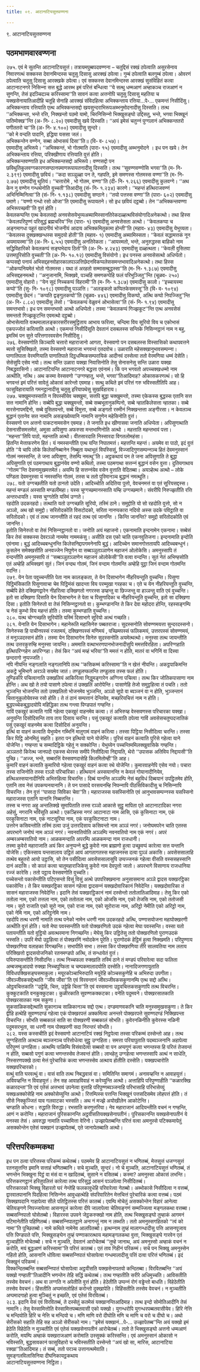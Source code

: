 ```yaml
---
title: ०९. आटानाटियसुत्तवण्णना

---
```

९. आटानाटियसुत्तवण्णना  


## पठमभाणवारवण्णना

२७५. एवं मे सुतन्ति आटानाटियसुत्तं। तत्रायमपुब्बपदवण्णना – चतुद्दिसं रक्खं ठपेत्वाति असुरसेनाय निवारणत्थं सक्‍कस्स देवानमिन्दस्स चतूसु दिसासु आरक्खं ठपेत्वा। गुम्बं ठपेत्वाति बलगुम्बं ठपेत्वा। ओवरणं ठपेत्वाति चतूसु दिसासु आरक्खके ठपेत्वा। एवं सक्‍कस्स देवानमिन्दस्स आरक्खं सुसंविहितं कत्वा आटानाटनगरे निसिन्‍ना सत्त बुद्धे आरब्भ इमं परित्तं बन्धित्वा ‘‘ये सत्थु धम्मआणं अम्हाकञ्‍च राजआणं न सुणन्ति, तेसं इदञ्‍चिदञ्‍च करिस्सामा’’ति सावनं कत्वा अत्तनोपि चतूसु दिसासु महतिया च यक्खसेनायातिआदीहि चतूहि सेनाहि आरक्खं संविदहित्वा अभिक्‍कन्ताय रत्तिया…पे॰… एकमन्तं निसीदिंसु।  
अभिक्‍कन्ताय रत्तियाति एत्थ अभिक्‍कन्तसद्दो खयसुन्दराभिरूपअब्भनुमोदनादीसु दिस्सति। तत्थ ‘‘अभिक्‍कन्ता, भन्ते रत्ति, निक्खन्तो पठमो यामो, चिरनिसिन्‍नो भिक्खुसङ्घो उद्दिसतु, भन्ते, भगवा भिक्खूनं पातिमोक्ख’’न्ति (अ॰ नि॰ ८.२०) एवमादीसु खये दिस्सति। ‘‘अयं इमेसं चतुन्‍नं पुग्गलानं अभिक्‍कन्ततरो पणीततरो चा’’ति (अ॰ नि॰ ४.१००) एवमादीसु सुन्दरे।  
‘‘को मे वन्दति पादानि, इद्धिया यससा जलं।  
अभिक्‍कन्तेन वण्णेन, सब्बा ओभासयं दिसा’’ति॥ (वि॰ व॰ ८५७)।  
एवमादीसु अभिरूपे। ‘‘अभिक्‍कन्तं, भो गोतमाति (पारा॰ १५) एवमादीसु अब्भनुमोदने । इध पन खये। तेन अभिक्‍कन्ताय रत्तिया, परिक्खीणाय रत्तियाति वुत्तं होति।  
अभिक्‍कन्तवण्णाति इध अभिक्‍कन्तसद्दो अभिरूपे। वण्णसद्दो पन छविथुतिकुलवग्गकारणसण्ठानपमाणरूपायतनादीसु दिस्सति। तत्थ ‘‘सुवण्णवण्णोसि भगवा’’ति (म॰ नि॰ २.३९९) एवमादीसु छवियं। ‘‘कदा सञ्‍ञूळ्हा पन ते, गहपति, इमे समणस्स गोतमस्स वण्णा’’ति (म॰ नि॰ २.७७) एवमादीसु थुतियं। ‘‘चत्तारोमे , भो गोतम, वण्णा’’ति (दी॰ नि॰ १.२६६) एवमादीसु कुलवग्गे। ‘‘अथ केन नु वण्णेन गन्धथेनोति वुच्‍चती’’तिआदीसु (सं॰ नि॰ १.२३४) कारणे। ‘‘महन्तं हत्थिराजवण्णं अभिनिम्मिनित्वा’’ति (सं॰ नि॰ १.१३८) एवमादीसु सण्ठाने। ‘‘तयो पत्तस्स वण्णा’’ति (पारा॰ ६०२) एवमादीसु पमाणे। ‘‘वण्णो गन्धो रसो ओजा’’ति एवमादीसु रूपायतने। सो इध छवियं दट्ठब्बो। तेन ‘‘अभिक्‍कन्तवण्णा अभिरूपच्छवी’’ति वुत्तं होति।  
केवलकप्पन्ति एत्थ केवलसद्दो अनवसेसयेभुय्यअब्यामिस्सानतिरेकदळ्हत्थविसंयोगादिअनेकत्थो। तथा हिस्स ‘‘केवलपरिपुण्णं परिसुद्धं ब्रह्मचरिय’’न्ति (पारा॰ १) एवमादीसु अनवसेसता अत्थो। ‘‘केवलकप्पा च अङ्गमागधा पहूतं खादनीयं भोजनीयं आदाय अभिक्‍कमितुकामा होन्ती’’ति (महाव॰ ४३) एवमादीसु येभुय्यता। ‘‘केवलस्स दुक्खक्खन्धस्स समुदयो होती’’ति (महाव॰ १) एवमादीसु अब्यामिस्सता। ‘‘केवलं सद्धामत्तकं नून अयमायस्मा’’ति (अ॰ नि॰ ६.५५) एवमादीसु अनतिरेकता। ‘‘आयस्मतो, भन्ते, अनुरुद्धस्स बाहिको नाम सद्धिविहारिको केवलकप्पं सङ्घभेदाय ठितो’’ति (अ॰ नि॰ ४.२४३) एवमादीसु दळ्हत्थता। ‘‘केवली वुसितवा उत्तमपुरिसोति वुच्‍चती’’ति (अ॰ नि॰ १०.१२) एवमादीसु विसंयोगो। इध पनस्स अनवसेसत्थो अधिप्पेतो।  
कप्पसद्दो पनायं अभिसद्दहनवोहारकालपञ्‍ञत्तिछेदनविकप्पलेससमन्तभावादिअनेकत्थो। तथा हिस्स ‘‘ओकप्पनियमेतं भोतो गोतमस्स। यथा तं अरहतो सम्मासम्बुद्धस्सा’’ति (म॰ नि॰ १.३८७) एवमादीसु अभिसद्दहनमत्थो। ‘‘अनुजानामि, भिक्खवे, पञ्‍चहि समणकप्पेहि फलं परिभुञ्‍जितु’’न्ति (चूळव॰ २५०) एवमादीसु वोहारो। ‘‘येन सुदं निच्‍चकप्पं विहरामी’’ति (म॰ नि॰ १.३८७) एवमादीसु कालो। ‘‘इच्‍चायस्मा कप्पो’’ति (सु॰ नि॰ १०९८) एवमादीसु पञ्‍ञत्ति। ‘‘अलङ्कतो कप्पितकेसमस्सू’’ति (वि॰ व॰ १०९४) एवमादीसु छेदनं। ‘‘कप्पति द्वङ्गुलकप्पो’’ति (चूळव॰ ४४६) एवमादीसु विकप्पो, अत्थि कप्पो निपज्‍जितु’’न्ति (अ॰ नि॰ ८.८०) एवमादीसु लेसो। ‘‘केवलकप्पं वेळुवनं ओभासेत्वा’’ति (सं॰ नि॰ १.९४) एवमादीसु समन्तभावो। इध पन समन्तभावो अत्थो अधिप्पेतो। तस्मा ‘‘केवलकप्पं गिज्झकूट’’न्ति एत्थ अनवसेसं समन्ततो गिज्झकूटन्ति एवमत्थो दट्ठब्बो।  
ओभासेत्वाति वत्थमालालङ्कारसरीरसमुट्ठिताय आभाय फरित्वा, चन्दिमा विय सूरियो विय च एकोभासं एकपज्‍जोतं करित्वाति अत्थो। एकमन्तं निसीदिंसूति देवतानं दसबलस्स सन्तिके निसिन्‍नट्ठानं नाम न बहु, इमस्मिं पन सुत्ते परित्तगारववसेन निसीदिंसु।  
२७६. वेस्सवणोति किञ्‍चापि चत्तारो महाराजानो आगता, वेस्सवणो पन दसबलस्स विस्सासिको कथापवत्तने ब्यत्तो सुसिक्खितो, तस्मा वेस्सवणो महाराजा भगवन्तं एतदवोच। उळाराति महेसक्खानुभावसम्पन्‍ना। पाणातिपाता वेरमणियाति पाणातिपाते दिट्ठधम्मिकसम्परायिकं आदीनवं दस्सेत्वा ततो वेरमणिया धम्मं देसेति। सेसेसुपि एसेव नयो। तत्थ सन्ति उळारा यक्खा निवासिनोति तेसु सेनासनेसु सन्ति उळारा यक्खा निबद्धवासिनो। आटानाटियन्ति आटानाटनगरे बद्धत्ता एवंनामं। किं पन भगवतो अपच्‍चक्खधम्मो नाम अत्थीति, नत्थि। अथ कस्मा वेस्सवणो ‘‘उग्गण्हातु, भन्ते, भगवा’’तिआदिमाह? ओकासकरणत्थं। सो हि भगवन्तं इमं परित्तं सावेतुं ओकासं कारेन्तो एवमाह। सत्थु कथिते इमं परित्तं गरु भविस्सतीतिपि आह। फासुविहारायाति गमनट्ठानादीसु चतूसु इरियापथेसु सुखविहाराय।  
२७७. चक्खुमन्तस्साति न विपस्सीयेव चक्खुमा, सत्तपि बुद्धा चक्खुमन्तो, तस्मा एकेकस्स बुद्धस्स एतानि सत्त सत्त नामानि होन्ति। सब्बेपि बुद्धा चक्खुमन्तो, सब्बे सब्बभूतानुकम्पिनो, सब्बे न्हातकिलेसत्ता न्हातका। सब्बे मारसेनापमद्दिनो, सब्बे वुसितवन्तो, सब्बे विमुत्ता, सब्बे अङ्गतो रस्मीनं निक्खन्तत्ता अङ्गीरसा। न केवलञ्‍च बुद्धानं एतानेव सत्त नामानि असङ्ख्येय्यानि नामानि सगुणेन महेसिनोति वुत्तं।  
वेस्सवणो पन अत्तनो पाकटनामवसेन एवमाह। ते जनाति इध खीणासवा जनाति अधिप्पेता। अपिसुणाथाति देसनासीसमत्तमेतं, अमुसा अपिसुणा अफरुसा मन्तभाणिनोति अत्थो । महत्ताति महन्तभावं पत्ता। ‘‘महन्ता’’तिपि पाठो, महन्ताति अत्थो। वीतसारदाति निस्सारदा विगतलोमहंसा।  
हितन्ति मेत्ताफरणेन हितं। यं नमस्सन्तीति एत्थ यन्ति निपातमत्तं। महत्तन्ति महन्तं। अयमेव वा पाठो, इदं वुत्तं होति ‘‘ये चापि लोके किलेसनिब्बानेन निब्बुता यथाभूतं विपस्सिसुं, विज्‍जादिगुणसम्पन्‍नञ्‍च हितं देवमनुस्सानं गोतमं नमस्सन्ति, ते जना अपिसुणा, तेसम्पि नमत्थू’’ति। अट्ठकथायं पन ते जना अपिसुणाति ते बुद्धा अपिसुणाति एवं पठमगाथाय बुद्धानंयेव वण्णो कथितो, तस्मा पठमगाथा सत्तन्‍नं बुद्धानं वसेन वुत्ता। दुतियगाथाय ‘‘गोतम’’न्ति देसनामुखमत्तमेतं। अयम्पि हि सत्तन्‍नंयेव वसेन वुत्ताति वेदितब्बा। अयञ्हेत्थ अत्थो – लोके पण्डिता देवमनुस्सा यं नमस्सन्ति गोतमं, तस्स च ततो पुरिमानञ्‍च बुद्धानं नमत्थूति।  
२७८. यतो उग्गच्छतीति यतो ठानतो उदेति। आदिच्‍चोति अदितिया पुत्तो, वेवचनमत्तं वा एतं सूरियसद्दस्स। महन्तं मण्डलं अस्साति मण्डलीमहा। यस्स चुग्गच्छमानस्साति यम्हि उग्गच्छमाने। संवरीपि निरुज्झतीति रत्ति अन्तरधायति। यस्स चुग्गतेति यस्मिं उग्गते।  
रहदोति उदकरहदो। तत्थाति यतो उग्गच्छति सूरियो, तस्मिं ठाने। समुद्दोति यो सो रहदोति वुत्तो, सो न अञ्‍ञो, अथ खो समुद्दो। सरितोदकोति विसटोदको, सरिता नानप्पकारा नदियो अस्स उदके पविट्ठाति वा सरितोदको। एवं तं तत्थ जानन्तीति तं रहदं तत्थ एवं जानन्ति । किन्ति जानन्ति? समुद्दो सरितोदकोति एवं जानन्ति।  
इतोति सिनेरुतो वा तेसं निसिन्‍नट्ठानतो वा। जनोति अयं महाजनो। एकनामाति इन्दनामेन एकनामा। सब्बेसं किर तेसं सक्‍कस्स देवरञ्‍ञो नाममेव नाममकंसु। असीति दस एको चाति एकनवुतिजना। इन्दनामाति इन्दोति एवंनामा। बुद्धं आदिच्‍चबन्धुनन्ति किलेसनिद्दापगमनेनापि बुद्धं। आदिच्‍चेन समानगोत्ततायपि आदिच्‍चबन्धुनं। कुसलेन समेक्खसीति अनवज्‍जेन निपुणेन वा सब्बञ्‍ञुतञ्‍ञाणेन महाजनं ओलोकेसि। अमनुस्सापि तं वन्दन्तीति अमनुस्सापि तं ‘‘सब्बञ्‍ञुतञ्‍ञाणेन महाजनं ओलोकेसी’’ति वत्वा वन्दन्ति। सुतं नेतं अभिण्हसोति एतं अम्हेहि अभिक्खणं सुतं। जिनं वन्दथ गोतमं, जिनं वन्दाम गोतमन्ति अम्हेहि पुट्ठा जिनं वन्दाम गोतमन्ति वदन्ति।  
२७९. येन पेता पवुच्‍चन्तीति पेता नाम कालङ्कता, ते येन दिसाभागेन नीहरियन्तूति वुच्‍चन्ति। पिसुणा पिट्ठिमंसिकाति पिसुणावाचा चेव पिट्ठिमंसं खादन्ता विय परम्मुखा गरहका च। एते च येन नीहरियन्तूति वुच्‍चन्ति, सब्बेपि हेते दक्खिणद्वारेन नीहरित्वा दक्खिणतो नगरस्स डय्हन्तु वा छिज्‍जन्तु वा हञ्‍ञन्तु वाति एवं वुच्‍चन्ति। इतो सा दक्खिणा दिसाति येन दिसाभागेन ते पेता च पिसुणादिका च नीहरियन्तूति वुच्‍चन्ति, इतो सा दक्खिणा दिसा। इतोति सिनेरुतो वा तेसं निसिन्‍नट्ठानतो वा। कुम्भण्डानन्ति ते किर देवा महोदरा होन्ति, रहस्सङ्गम्पि च नेसं कुम्भो विय महन्तं होति। तस्मा कुम्भण्डाति वुच्‍चन्ति।  
२८०. यत्थ चोग्गच्छति सूरियोति यस्मिं दिसाभागे सूरियो अत्थं गच्छति।  
२८१. येनाति येन दिसाभागेन। महानेरूति महासिनेरु पब्बतराजा। सुदस्सनोति सोवण्णमयत्ता सुन्दरदस्सनो। सिनेरुस्स हि पाचीनपस्सं रजतमयं, दक्खिणपस्सं मणिमयं , पच्छिमपस्सं फलिकमयं, उत्तरपस्सं सोवण्णमयं, तं मनुञ्‍ञदस्सनं होति। तस्मा येन दिसाभागेन सिनेरु सुदस्सनोति अयमेत्थत्थो। मनुस्सा तत्थ जायन्तीति तत्थ उत्तरकुरुम्हि मनुस्सा जायन्ति। अममाति वत्थाभरणपानभोजनादीसुपि ममत्तविरहिता। अपरिग्गहाति इत्थिपरिग्गहेन अपरिग्गहा। तेसं किर ‘‘अयं मय्हं भरिया’’ति ममत्तं न होति, मातरं वा भगिनिं वा दिस्वा छन्दरागो नुप्पज्‍जति।  
नपि नीयन्ति नङ्गलाति नङ्गलानिपि तत्थ ‘‘कसिकम्मं करिस्सामा’’ति न खेत्तं नीयन्ति। अकट्ठपाकिमन्ति अकट्ठे भूमिभागे अरञ्‍ञे सयमेव जातं। तण्डुलप्फलन्ति तण्डुलाव तस्स फलं होति।  
तुण्डिकीरे पचित्वानाति उक्खलियं आकिरित्वा निद्धुमङ्गारेन अग्गिना पचित्वा। तत्थ किर जोतिकपासाणा नाम होन्ति। अथ खो ते तयो पासाणे ठपेत्वा तं उक्खलिं आरोपेन्ति। पासाणेहि तेजो समुट्ठहित्वा तं पचति। ततो भुञ्‍जन्ति भोजनन्ति ततो उक्खलितो भोजनमेव भुञ्‍जन्ति, अञ्‍ञो सूपो वा ब्यञ्‍जनं वा न होति, भुञ्‍जन्तानं चित्तानुकूलोयेवस्स रसो होति। ते तं ठानं सम्पत्तानं देन्तियेव, मच्छरियचित्तं नाम न होति। बुद्धपच्‍चेकबुद्धादयोपि महिद्धिका तत्थ गन्त्वा पिण्डपातं गण्हन्ति।  
गाविं एकखुरं कत्वाति गाविं गहेत्वा एकखुरं वाहनमेव कत्वा। तं अभिरुय्ह वेस्सवणस्स परिचारका यक्खा। अनुयन्ति दिसोदिसन्ति ताय ताय दिसाय चरन्ति। पसुं एकखुरं कत्वाति ठपेत्वा गाविं अवसेसचतुप्पदजातिकं पसुं एकखुरं वाहनमेव कत्वा दिसोदिसं अनुयन्ति।  
इत्थिं वा वाहनं कत्वाति येभुय्येन गब्भिनिं मातुगामं वाहनं करित्वा। तस्सा पिट्ठिया निसीदित्वा चरन्ति। तस्सा किर पिट्ठि ओनमितुं सहति। इतरा पन इत्थियो याने योजेन्ति। पुरिसं वाहनं कत्वाति पुरिसे गहेत्वा याने योजेन्ति। गण्हन्ता च सम्मादिट्ठिके गहेतुं न सक्‍कोन्ति। येभुय्येन पच्‍चन्तिममिलक्खुवासिके गण्हन्ति। अञ्‍ञतरो किरेत्थ जानपदो एकस्स थेरस्स समीपे निसीदित्वा निद्दायति, थेरो ‘‘उपासक अतिविय निद्दायसी’’ति पुच्छि। ‘‘अज्‍ज, भन्ते, सब्बरत्तिं वेस्सवणदासेहि किलमितोम्ही’’ति आह।  
कुमारिं वाहनं कत्वाति कुमारियो गहेत्वा एकखुरं वाहनं कत्वा रथे योजेन्ति। कुमारवाहनेपि एसेव नयो। पचारा तस्स राजिनोति तस्स रञ्‍ञो परिचारिका। हत्थियानं अस्सयानन्ति न केवलं गोयानादीनियेव, हत्थिअस्सयानादीनिपि अभिरुहित्वा विचरन्ति। दिब्बं यानन्ति अञ्‍ञम्पि नेसं बहुविधं दिब्बयानं उपट्ठितमेव होति, एतानि ताव नेसं उपकप्पनयानानि। ते पन पासादे वरसयनम्हि निपन्‍नापि पीठसिविकादीसु च निसिन्‍नापि विचरन्ति। तेन वुत्तं ‘‘पासादा सिविका चेवा’’ति। महाराजस्स यसस्सिनोति एवं आनुभावसम्पन्‍नस्स यसस्सिनो महाराजस्स एतानि यानानि निब्बत्तन्ति।  
तस्स च नगरा अहु अन्तलिक्खे सुमापिताति तस्स रञ्‍ञो आकासे सुट्ठु मापिता एते आटानाटादिका नगरा अहेसुं, नगरानि भविंसूति अत्थो। एकञ्हिस्स नगरं आटानाटा नाम आसि, एकं कुसिनाटा नाम, एकं परकुसिनाटा नाम, एकं नाटसूरिया नाम, एकं परकुसिटनाटा नाम।  
उत्तरेन कसिवन्तोति तस्मिं ठत्वा उजुं उत्तरदिसाय कसिवन्तो नाम अञ्‍ञं नगरं। जनोघमपरेन चाति एतस्स अपरभागे जनोघं नाम अञ्‍ञं नगरं। नवनवतियोति अञ्‍ञम्पि नवनवतियो नाम एकं नगरं। अपरं अम्बरअम्बरवतियो नाम। आळकमन्दाति अपरम्पि आळकमन्दा नाम राजधानी।  
तस्मा कुवेरो महाराजाति अयं किर अनुप्पन्‍ने बुद्धे कुवेरो नाम ब्राह्मणो हुत्वा उच्छुवप्पं कारेत्वा सत्त यन्तानि योजेसि। एकिस्साय यन्तसालाय उट्ठितं आयं आगतागतस्स महाजनस्स दत्वा पुञ्‍ञं अकासि। अवसेससालाहि तत्थेव बहुतरो आयो उट्ठासि, सो तेन पसीदित्वा अवसेससालासुपि उप्पज्‍जनकं गहेत्वा वीसति वस्ससहस्सानि दानं अदासि। सो कालं कत्वा चातुमहाराजिकेसु कुवेरो नाम देवपुत्तो जातो। अपरभागे विसाणाय राजधानिया रज्‍जं कारेसि। ततो पट्ठाय वेस्सवणोति वुच्‍चति।  
पच्‍चेसन्तो पकासेन्तीति पटिएसन्तो विसुं विसुं अत्थे उपपरिक्खमाना अनुसासमाना अञ्‍ञे द्वादस यक्खरट्ठिका पकासेन्ति। ते किर यक्खरट्ठिका सासनं गहेत्वा द्वादसन्‍नं यक्खदोवारिकानं निवेदेन्ति। यक्खदोवारिका तं सासनं महाराजस्स निवेदेन्ति। इदानि तेसं यक्खरट्ठिकानं नामं दस्सेन्तो ततोलातिआदिमाह। तेसु किर एको ततोला नाम, एको तत्तला नाम, एको ततोतला नाम, एको ओजसि नाम, एको तेजसि नाम, एको ततोजसी नाम। सूरो राजाति एको सूरो नाम, एको राजा नाम, एको सूरोराजा नाम, अरिट्ठो नेमीति एको अरिट्ठो नाम, एको नेमि नाम, एको अरिट्ठनेमि नाम।  
रहदोपि तत्थ धरणी नामाति तत्थ पनेको नामेन धरणी नाम उदकरहदो अत्थि, पण्णासयोजना महापोक्खरणी अत्थीति वुत्तं होति। यतो मेघा पवस्सन्तीति यतो पोक्खरणितो उदकं गहेत्वा मेघा पवस्सन्ति। वस्सा यतो पतायन्तीति यतो वुट्ठियो अवत्थरमाना निगच्छन्ति। मेघेसु किर उट्ठितेसु ततो पोक्खरणितो पुराणउदकं भस्सति। उपरि मेघो उट्ठहित्वा तं पोक्खरणिं नवोदकेन पूरेति। पुराणोदकं हेट्ठिमं हुत्वा निक्खमति। परिपुण्णाय पोक्खरणिया वलाहका विगच्छन्ति। सभापीति सभा। तस्सा किर पोक्खरणिया तीरे सालवतिया नाम लताय परिक्खित्तो द्वादसयोजनिको रतनमण्डपो अत्थि, तं सन्धायेतं वुत्तं।  
पयिरुपासन्तीति निसीदन्ति। तत्थ निच्‍चफला रुक्खाति तस्मिं ठाने तं मण्डपं परिवारेत्वा सदा फलिता अम्बजम्बुआदयो रुक्खा निच्‍चपुप्फिता च चम्पकमालादयोति दस्सेति। नानादिजगणायुताति विविधपक्खिसङ्घसमाकुला। मयूरकोञ्‍चाभिरुदाति मयूरेहि कोञ्‍चसकुणेहि च अभिरुदा उपगीता।  
जीवञ्‍जीवकसद्देत्थाति ‘‘जीव जीवा’’ति एवं विरवन्तानं जीवञ्‍जीवकसकुणानम्पि एत्थ सद्दो अत्थि। ओट्ठवचित्तकाति ‘‘उट्ठेहि, चित्त, उट्ठेहि चित्ता’’ति एवं वस्समाना उट्ठवचित्तकसकुणापि तत्थ विचरन्ति। कुक्‍कुटकाति वनकुक्‍कुटका। कुळीरकाति सुवण्णकक्‍कटका। वनेति पदुमवने। पोक्खरसातकाति पोक्खरसातका नाम सकुणा।  
सुकसाळिकसद्देत्थाति सुकानञ्‍च साळिकानञ्‍च सद्दो एत्थ। दण्डमाणवकानि चाति मनुस्समुखसकुणा। ते किर द्वीहि हत्थेहि सुवण्णदण्डं गहेत्वा एकं पोक्खरपत्तं अक्‍कमित्वा अनन्तरे पोक्खरपत्ते सुवण्णदण्डं निक्खिपन्ता विचरन्ति। सोभति सब्बकालं साति सा पोक्खरणी सब्बकालं सोभति। कुवेरनळिनीति कुवेरस्स नळिनी पदुमसरभूता, सा धरणी नाम पोक्खरणी सदा निरन्तरं सोभति।  
२८२. यस्स कस्सचीति इदं वेस्सवणो आटानाटियं रक्खं निट्ठपेत्वा तस्सा परिकम्मं दस्सेन्तो आह। तत्थ सुग्गहिताति अत्थञ्‍च ब्यञ्‍जनञ्‍च परिसोधेत्वा सुट्ठु उग्गहिता। समत्ता परियापुताति पदब्यञ्‍जनानि अहापेत्वा परिपुण्णं उग्गहिता। अत्थम्पि पाळिम्पि विसंवादेत्वा सब्बसो वा पन अप्पगुणं कत्वा भणन्तस्स हि परित्तं तेजवन्तं न होति, सब्बसो पगुणं कत्वा भणन्तस्सेव तेजवन्तं होति। लाभहेतु उग्गहेत्वा भणन्तस्सापि अत्थं न साधेति, निस्सरणपक्खे ठत्वा मेत्तं पुरेचारिकं कत्वा भणन्तस्सेव अत्थाय होतीति दस्सेति। यक्खपचारोति यक्खपरिचारको।  
वत्थुं वाति घरवत्थुं वा। वासं वाति तत्थ निबद्धवासं वा। समितिन्ति समागमं। अनावय्हन्ति न आवाहयुत्तं। अविवय्हन्ति न विवाहयुत्तं। तेन सह आवाहविवाहं न करेय्युन्ति अत्थो। अत्ताहिपि परिपुण्णाहीति ‘‘कळारक्खि कळारदन्ता’’ति एवं एतेसं अत्तभावं उपनेत्वा वुत्ताहि परिपुण्णब्यञ्‍जनाहि परिभासाहि परिभासेय्युं यक्खअक्‍कोसेहि नाम अक्‍कोसेय्युन्ति अत्थो। रित्तम्पिस्स पत्तन्ति भिक्खूनं पत्तसदिसमेव लोहपत्तं होति। तं सीसे निक्‍कुज्‍जितं याव गलवाटका भस्सति। अथ नं मज्झे अयोखीलेन आकोटेन्ति।  
चण्डाति कोधना। रुद्धाति विरुद्धा। रभसाति करणुत्तरिया। नेव महाराजानं आदियन्तीति वचनं न गण्हन्ति, आणं न करोन्ति। महाराजानं पुरिसकानन्ति अट्ठवीसतियक्खसेनापतीनं। पुरिसकानन्ति यक्खसेनापतीनं ये मनस्सा तेसं। अवरुद्धा नामाति पच्‍चामित्ता वेरिनो। उज्झापेतब्बन्ति परित्तं वत्वा अमनुस्से पटिक्‍कमापेतुं असक्‍कोन्तेन एतेसं यक्खानं उज्झापेतब्बं, एते जानापेतब्बाति अत्थो।  


## परित्तपरिकम्मकथा

इध पन ठत्वा परित्तस्स परिकम्मं कथेतब्बं। पठममेव हि आटानाटियसुत्तं न भणितब्बं, मेत्तसुत्तं धजग्गसुत्तं रतनसुत्तन्ति इमानि सत्ताहं भणितब्बानि। सचे मुञ्‍चति, सुन्दरं। नो चे मुञ्‍चति, आटानाटियसुत्तं भणितब्बं, तं भणन्तेन भिक्खुना पिट्ठं वा मंसं वा न खादितब्बं, सुसाने न वसितब्बं। कस्मा? अमनुस्सा ओकासं लभन्ति। परित्तकरणट्ठानं हरितुपलित्तं कारेत्वा तत्थ परिसुद्धं आसनं पञ्‍ञपेत्वा निसीदितब्बं।  
परित्तकारको भिक्खु विहारतो घरं नेन्तेहि फलकावुधेहि परिवारेत्वा नेतब्बो। अब्भोकासे निसीदित्वा न वत्तब्बं, द्वारवातपानानि पिदहित्वा निसिन्‍नेन आवुधहत्थेहि संपरिवारितेन मेत्तचित्तं पुरेचारिकं कत्वा वत्तब्बं। पठमं सिक्खापदानि गाहापेत्वा सीले पतिट्ठितस्स परित्तं कातब्बं। एवम्पि मोचेतुं असक्‍कोन्तेन विहारं आनेत्वा चेतियङ्गणे निपज्‍जापेत्वा आसनपूजं कारेत्वा दीपे जालापेत्वा चेतियङ्गणं सम्मज्‍जित्वा मङ्गलकथा वत्तब्बा। सब्बसन्‍निपातो घोसेतब्बो। विहारस्स उपवने जेट्ठकरुक्खो नाम होति, तत्थ भिक्खुसङ्घो तुम्हाकं आगमनं पटिमानेतीति पहिणितब्बं। सब्बसन्‍निपातट्ठाने अनागन्तुं नाम न लब्भति। ततो अमनुस्सगहितको ‘‘त्वं को नामा’’ति पुच्छितब्बो। नामे कथिते नामेनेव आलपितब्बो। इत्थन्‍नाम तुय्हं मालागन्धादीसु पत्ति आसनपूजाय पत्ति पिण्डपाते पत्ति, भिक्खुसङ्घेन तुय्हं पण्णाकारत्थाय महामङ्गलकथा वुत्ता, भिक्खुसङ्घे गारवेन एतं मुञ्‍चाहीति मोचेतब्बो। सचे न मुञ्‍चति, देवतानं आरोचेतब्बं ‘‘तुम्हे जानाथ, अयं अमनुस्सो अम्हाकं वचनं न करोति, मयं बुद्धआणं करिस्सामा’’ति परित्तं कातब्बं। एतं ताव गिहीनं परिकम्मं। सचे पन भिक्खु अमनुस्सेन गहितो होति, आसनानि धोवित्वा सब्बसन्‍निपातं घोसापेत्वा गन्धमालादीसु पत्तिं दत्वा परित्तं भणितब्बं। इदं भिक्खूनं परिकम्मं।  
विक्‍कन्दितब्बन्ति सब्बसन्‍निपातं घोसापेत्वा अट्ठवीसति यक्खसेनापतयो कन्दितब्बा। विरवितब्बन्ति ‘‘अयं यक्खो गण्हाती’’तिआदीनि भणन्तेन तेहि सद्धिं कथेतब्बं। तत्थ गण्हातीति सरीरे अधिमुच्‍चति। आविसतीति तस्सेव वेवचनं। अथ वा लग्गति न अपेतीति वुत्तं होति। हेठेतीति उप्पन्‍नं रोगं वड्ढेन्तो बाधति। विहेठेतीति तस्सेव वेवचनं। हिंसतीति अप्पमंसलोहितं करोन्तो दुक्खापेति। विहिंसतीति तस्सेव वेवचनं। न मुञ्‍चतीति अप्पमादगाहो हुत्वा मुञ्‍चितुं न इच्छति, एवं एतेसं विरवितब्बं।  
२८३. इदानि येसं एवं विरवितब्बं, ते दस्सेतुं कतमेसं यक्खानन्तिआदिमाह। तत्थ इन्दो सोमोतिआदीनि तेसं नामानि। तेसु वेस्सामित्तोति वेस्सामित्तपब्बतवासी एको यक्खो। युगन्धरोपि युगन्धरपब्बतवासीयेव। हिरि नेत्ति च मन्दियोति हिरि च नेत्ति च मन्दियो च। मणि माणि वरो दीघोति मणि च माणि च वरो च दीघो च। अथो सेरीसको सहाति तेहि सह अञ्‍ञो सेरीसको नाम। ‘‘इमेसं यक्खानं…पे॰… उज्झापेतब्ब’’न्ति अयं यक्खो इमं हेठेति विहेठेति न मुञ्‍चतीति एवं एतेसं यक्खसेनापतीनं आरोचेतब्बं। ततो ते भिक्खुसङ्घो अत्तनो धम्मआणं करोति, मयम्पि अम्हाकं यक्खराजआणं करोमाति उस्सुक्‍कं करिस्सन्ति। एवं अमनुस्सानं ओकासो न भविस्सति, बुद्धसावकानं फासुविहारो च भविस्सतीति दस्सेन्तो ‘‘अयं खो सा, मारिस, आटानाटिया रक्खा’’तिआदिमाह। तं सब्बं, ततो परञ्‍च उत्तानत्थमेवाति।  
सुमङ्गलविलासिनिया दीघनिकायट्ठकथाय  
आटानाटियसुत्तवण्णना निट्ठिता।  